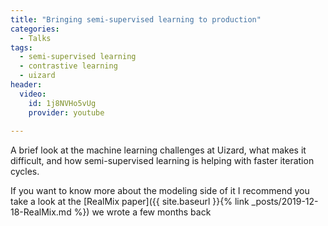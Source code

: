 ```yaml
---
title: "Bringing semi-supervised learning to production"
categories:
  - Talks
tags:
  - semi-supervised learning
  - contrastive learning
  - uizard
header:
  video:
    id: 1j8NVHo5vUg
    provider: youtube
  
---
```

A brief look at the machine learning challenges at Uizard, what makes it difficult, and how semi-supervised learning is helping with faster iteration cycles. 

If you want to know more about the modeling side of it I recommend you take a look at the [RealMix paper]({{ site.baseurl }}{% link _posts/2019-12-18-RealMix.md %}) we wrote a few months back
